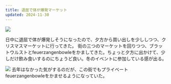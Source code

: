 ```yaml
---
title: 退屈で体が爆発マーケット
updated: 2024-11-30
---
```

![](https://i.imgur.com/a67Mag1.jpeg)

日中に退屈で体が爆発しそうになったので、夕方から買い出しを少ししつつ、クリスマスマーケットに行ってきた。
街の三つのマーケットを回りつつ、ブラットウルストとfeuerzangenbowleをかましてきた。ちょっと夕方に出かけて、少しだけ飲み食いするのにちょうど良い。冬のイベントに参加している感が出る。

![](https://i.imgur.com/LdHJyjW.jpeg)
去年はなかった気がするのだが、この街でもプライベートfeuerzangenbowleをかませるようになっていた。